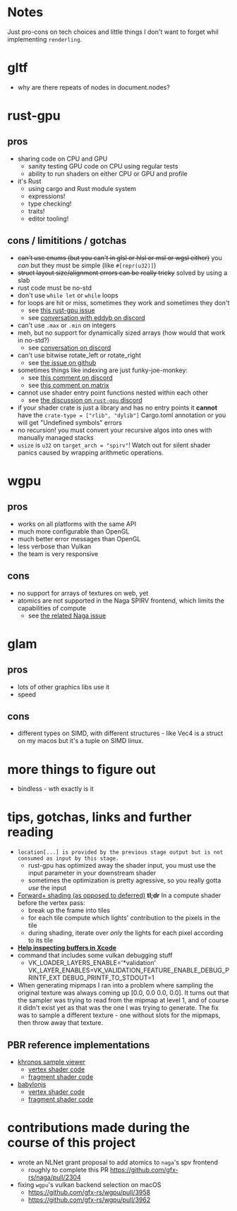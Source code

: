 # Notes

Just pro-cons on tech choices and little things I don't want to forget whil implementing `renderling`.

# gltf

* why are there repeats of nodes in document.nodes?

# rust-gpu

## pros

* sharing code on CPU and GPU
  - sanity testing GPU code on CPU using regular tests
  - ability to run shaders on either CPU or GPU and profile
* it's Rust
  - using cargo and Rust module system
  - expressions!
  - type checking!
  - traits!
  - editor tooling!

## cons / limititions / gotchas

* ~~can't use enums (but you can't in glsl or hlsl or msl or wgsl either)~~ you _can_ but they must be simple (like `#[repr(u32)]`)
* ~~struct layout size/alignment errors can be really tricky~~ solved by using a slab
* rust code must be no-std
* don't use `while let` or `while` loops
* for loops are hit or miss, sometimes they work and sometimes they don't
  - see [this rust-gpu issue](https://github.com/EmbarkStudios/rust-gpu/issues/739)
  - see [conversation with eddyb on discord](https://discord.com/channels/750717012564770887/750717499737243679/threads/1092283362217046066)
* can't use `.max` or `.min` on integers
* meh, but no support for dynamically sized arrays (how would that work in no-std?)
  - see [conversation on discord](https://discord.com/channels/750717012564770887/750717499737243679/1091813590400516106)
* can't use bitwise rotate_left or rotate_right
  - see [the issue on github](https://github.com/EmbarkStudios/rust-gpu/issues/1062)
* sometimes things like indexing are just funky-joe-monkey:
  - see [this comment on discord](https://discord.com/channels/750717012564770887/750717499737243679/1131395331368693770)
  - see [this comment on matrix](https://matrix.to/#/!XFRnMvAfptAHthwBCx:matrix.org/$f4RmQGzq4Ulmmd4bEFOvP0LzLZei8lrHCF--s71Zcxs?via=matrix.org&via=mozilla.org&via=kyju.org)
* cannot use shader entry point functions nested within each other
  - see [the discussion on `rust-gpu` discord](https://discord.com/channels/750717012564770887/750717499737243679/1198813817975603251)
* if your shader crate is just a library and has no entry points it **cannot** have the
  `crate-type = ["rlib", "dylib"]` Cargo.toml annotation or you will get "Undefined symbols" errors
* no recursion! you must convert your recursive algos into ones with manually managed stacks
* `usize` is `u32` on `target_arch = "spirv"`! Watch out for silent shader panics caused by wrapping
  arithmetic operations.

# wgpu

## pros

* works on all platforms with the same API
* much more configurable than OpenGL
* much better error messages than OpenGL
* less verbose than Vulkan
* the team is very responsive

## cons

* no support for arrays of textures on web, yet
* atomics are not supported in the Naga SPIRV frontend, which limits the capabilities of compute
  - see [the related Naga issue](https://github.com/gfx-rs/naga/issues/2301)

# glam

## pros

* lots of other graphics libs use it
* speed

## cons

* different types on SIMD, with different structures - like Vec4 is a struct on my macos
  but it's a tuple on SIMD linux.

# more things to figure out

* bindless - wth exactly is it

# tips, gotchas, links and further reading

* `location[...] is provided by the previous stage output but is not consumed as input by this stage.`
  - rust-gpu has optimized away the shader input, you must use the input parameter in your downstream shader
  - sometimes the optimization is pretty agressive, so you really gotta _use_ the input
* [Forward+ shading (as opposed to deferred)](https://takahiroharada.files.wordpress.com/2015/04/forward_plus.pdf)
  **tl;dr**
  In a compute shader before the vertex pass:
  * break up the frame into tiles
  * for each tile compute which lights' contribution to the pixels in the tile
  * during shading, iterate over _only_ the lights for each pixel according to its tile
* [**Help inspecting buffers in Xcode** ](https://developer.apple.com/documentation/xcode/inspecting-buffers?changes=__9)
* command that includes some vulkan debugging stuff
  - VK_LOADER_LAYERS_ENABLE='*validation' VK_LAYER_ENABLES=VK_VALIDATION_FEATURE_ENABLE_DEBUG_PRINTF_EXT DEBUG_PRINTF_TO_STDOUT=1
* When generating mipmaps I ran into a problem where sampling the original texture was always coming up [0.0, 0.0 0.0, 0.0]. It turns out that the sampler was trying to read from the mipmap at level 1, and of course it didn't exist yet as that was the one I was trying to generate. The fix was to sample a different texture - one without slots for the mipmaps, then throw away that texture.

## PBR reference implementations
* [khronos sample viewer](https://github.khronos.org/glTF-Sample-Viewer-Release/)
  - [vertex shader code](https://github.com/KhronosGroup/glTF-Sample-Viewer/blob/main/source/Renderer/shaders/primitive.vert)
  - [fragment shader code](https://github.com/KhronosGroup/glTF-Sample-Viewer/blob/main/source/Renderer/shaders/pbr.frag)
* [babylonjs](https://sandbox.babylonjs.com/)
  - [vertex shader code](https://github.com/BabylonJS/Babylon.js/blob/master/packages/dev/core/src/Shaders/pbr.vertex.fx)
  - [fragment shader code](https://github.com/BabylonJS/Babylon.js/blob/master/packages/dev/core/src/Shaders/pbr.fragment.fx)

# contributions made during the course of this project
* wrote an NLNet grant proposal to add atomics to `naga`'s spv frontend
  - roughly to complete this PR https://github.com/gfx-rs/naga/pull/2304
* fixing `wgpu`'s vulkan backend selection on macOS
  - https://github.com/gfx-rs/wgpu/pull/3958
  - https://github.com/gfx-rs/wgpu/pull/3962
